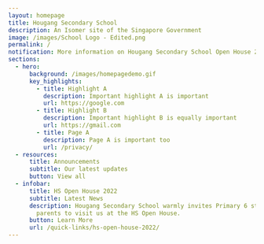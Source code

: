 ```yaml
---
layout: homepage
title: Hougang Secondary School
description: An Isomer site of the Singapore Government
image: /images/School Logo - Edited.png
permalink: /
notification: More information on Hougang Secondary School Open House 2022 below!
sections:
  - hero:
      background: /images/homepagedemo.gif
      key_highlights:
        - title: Highlight A
          description: Important highlight A is important
          url: https://google.com
        - title: Highlight B
          description: Important highlight B is equally important
          url: https://gmail.com
        - title: Page A
          description: Page A is important too
          url: /privacy/
  - resources:
      title: Announcements
      subtitle: Our latest updates
      button: View all
  - infobar:
      title: HS Open House 2022
      subtitle: Latest News
      description: Hougang Secondary School warmly invites Primary 6 students and
        parents to visit us at the HS Open House.
      button: Learn More
      url: /quick-links/hs-open-house-2022/
---
```

